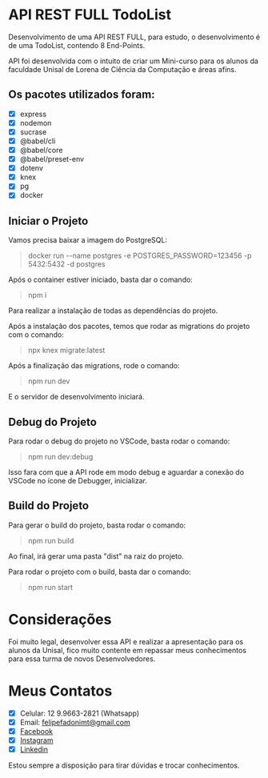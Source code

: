 # API REST FULL TodoList

Desenvolvimento de uma API REST FULL, para estudo, o desenvolvimento é de uma TodoList, contendo 8 End-Points.

API foi desenvolvida com o intuito de criar um Mini-curso para os alunos da faculdade Unisal de Lorena de Ciência da Computação e áreas afins.

## Os pacotes utilizados foram:

- [x] express
- [x] nodemon
- [x] sucrase
- [x] @babel/cli
- [x] @babel/core
- [x] @babel/preset-env
- [x] dotenv
- [x] knex
- [x] pg
- [x] docker

## Iniciar o Projeto

Vamos precisa baixar a imagem do PostgreSQL:
> docker run --name postgres -e POSTGRES_PASSWORD=123456 -p 5432:5432 -d postgres

Após o container estiver iniciado, basta dar o comando:
> npm i

Para realizar a instalação de todas as dependências do projeto.

Após a instalação dos pacotes, temos que rodar as migrations do projeto com o comando:
> npx knex migrate:latest

Após a finalização das migrations, rode o comando:
> npm run dev

E o servidor de desenvolvimento iniciará.

## Debug do Projeto

Para rodar o debug do projeto no VSCode, basta rodar o comando:
> npm run dev:debug

Isso fara com que a API rode em modo debug e aguardar a conexão do VSCode no ícone de Debugger, inicializar.

## Build do Projeto

Para gerar o build do projeto, basta rodar o comando:
> npm run build

Ao final, irá gerar uma pasta "dist" na raiz do projeto.

Para rodar o projeto com o build, basta dar o comando:
> npm run start

# Considerações

Foi muito legal, desenvolver essa API e realizar a apresentação para os alunos da Unisal, fico muito contente em repassar meus conhecimentos para essa turma de novos Desenvolvedores.

# Meus Contatos
- [x] Celular: 12 9.9663-2821 (Whatsapp)
- [x] Email: felipefadonimt@gmail.com
- [x] [Facebook](https://www.facebook.com/felipefadoni)
- [x] [Instagram](https://www.instagram.com/ffadoni)
- [x] [Linkedin](https://www.linkedin.com/in/felipefadoni/)

Estou sempre a disposição para tirar dúvidas e trocar conhecimentos.
